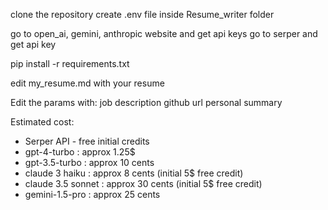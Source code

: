clone the repository
create .env file inside Resume_writer folder

go to open_ai, gemini, anthropic website and get api keys
go to serper and get api key

pip install -r requirements.txt

edit my_resume.md with your resume

Edit the params with:
  job description
  github url
  personal summary

Estimated cost:
- Serper API - free initial credits
- gpt-4-turbo : approx 1.25$
- gpt-3.5-turbo : approx 10 cents
- claude 3 haiku : approx 8 cents (initial 5$ free credit)
- claude 3.5 sonnet : approx 30 cents (initial 5$ free credit)
- gemini-1.5-pro : approx 25 cents

